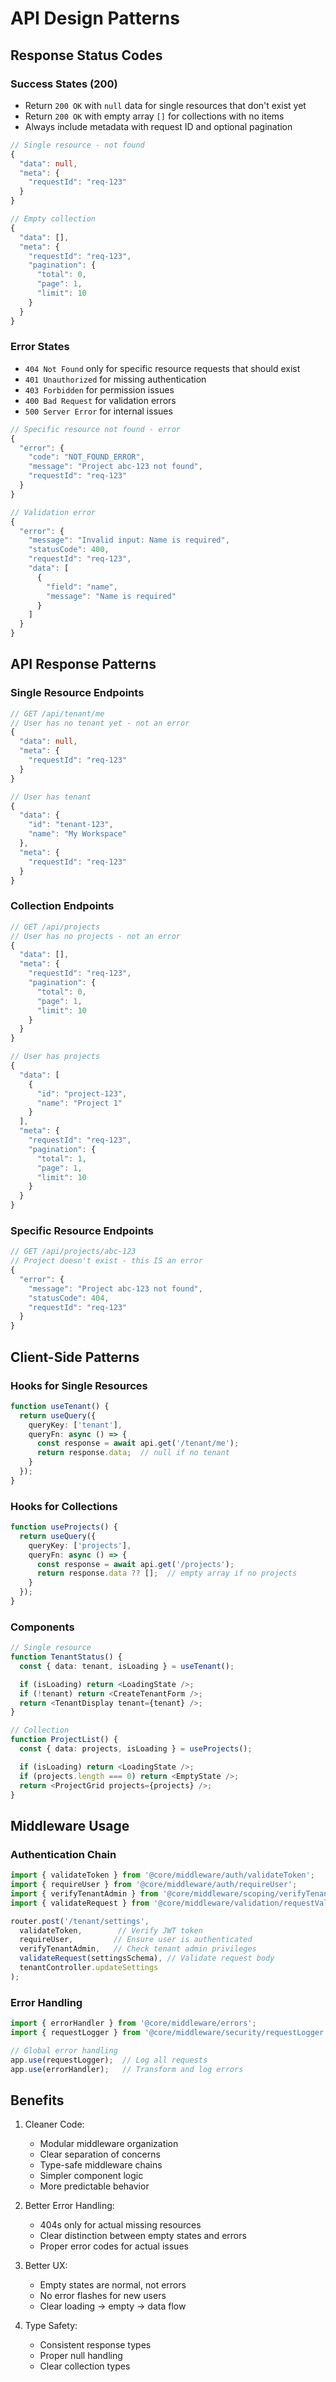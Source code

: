# API Design Patterns

## Response Status Codes

### Success States (200)
- Return `200 OK` with `null` data for single resources that don't exist yet
- Return `200 OK` with empty array `[]` for collections with no items
- Always include metadata with request ID and optional pagination

```typescript
// Single resource - not found
{
  "data": null,
  "meta": {
    "requestId": "req-123"
  }
}

// Empty collection
{
  "data": [],
  "meta": {
    "requestId": "req-123",
    "pagination": {
      "total": 0,
      "page": 1,
      "limit": 10
    }
  }
}
```

### Error States
- `404 Not Found` only for specific resource requests that should exist
- `401 Unauthorized` for missing authentication
- `403 Forbidden` for permission issues
- `400 Bad Request` for validation errors
- `500 Server Error` for internal issues

```typescript
// Specific resource not found - error
{
  "error": {
    "code": "NOT_FOUND_ERROR",
    "message": "Project abc-123 not found",
    "requestId": "req-123"
  }
}

// Validation error
{
  "error": {
    "message": "Invalid input: Name is required",
    "statusCode": 400,
    "requestId": "req-123",
    "data": [
      {
        "field": "name",
        "message": "Name is required"
      }
    ]
  }
}
```

## API Response Patterns

### Single Resource Endpoints
```typescript
// GET /api/tenant/me
// User has no tenant yet - not an error
{
  "data": null,
  "meta": {
    "requestId": "req-123"
  }
}

// User has tenant
{
  "data": {
    "id": "tenant-123",
    "name": "My Workspace"
  },
  "meta": {
    "requestId": "req-123"
  }
}
```

### Collection Endpoints
```typescript
// GET /api/projects
// User has no projects - not an error
{
  "data": [],
  "meta": {
    "requestId": "req-123",
    "pagination": {
      "total": 0,
      "page": 1,
      "limit": 10
    }
  }
}

// User has projects
{
  "data": [
    {
      "id": "project-123",
      "name": "Project 1"
    }
  ],
  "meta": {
    "requestId": "req-123",
    "pagination": {
      "total": 1,
      "page": 1,
      "limit": 10
    }
  }
}
```

### Specific Resource Endpoints
```typescript
// GET /api/projects/abc-123
// Project doesn't exist - this IS an error
{
  "error": {
    "message": "Project abc-123 not found",
    "statusCode": 404,
    "requestId": "req-123"
  }
}
```

## Client-Side Patterns

### Hooks for Single Resources
```typescript
function useTenant() {
  return useQuery({
    queryKey: ['tenant'],
    queryFn: async () => {
      const response = await api.get('/tenant/me');
      return response.data;  // null if no tenant
    }
  });
}
```

### Hooks for Collections
```typescript
function useProjects() {
  return useQuery({
    queryKey: ['projects'],
    queryFn: async () => {
      const response = await api.get('/projects');
      return response.data ?? [];  // empty array if no projects
    }
  });
}
```

### Components
```typescript
// Single resource
function TenantStatus() {
  const { data: tenant, isLoading } = useTenant();

  if (isLoading) return <LoadingState />;
  if (!tenant) return <CreateTenantForm />;
  return <TenantDisplay tenant={tenant} />;
}

// Collection
function ProjectList() {
  const { data: projects, isLoading } = useProjects();

  if (isLoading) return <LoadingState />;
  if (projects.length === 0) return <EmptyState />;
  return <ProjectGrid projects={projects} />;
}
```

## Middleware Usage

### Authentication Chain
```typescript
import { validateToken } from '@core/middleware/auth/validateToken';
import { requireUser } from '@core/middleware/auth/requireUser';
import { verifyTenantAdmin } from '@core/middleware/scoping/verifyTenantAdmin';
import { validateRequest } from '@core/middleware/validation/requestValidation';

router.post('/tenant/settings',
  validateToken,        // Verify JWT token
  requireUser,         // Ensure user is authenticated
  verifyTenantAdmin,   // Check tenant admin privileges
  validateRequest(settingsSchema), // Validate request body
  tenantController.updateSettings
);
```

### Error Handling
```typescript
import { errorHandler } from '@core/middleware/errors';
import { requestLogger } from '@core/middleware/security/requestLogger';

// Global error handling
app.use(requestLogger);  // Log all requests
app.use(errorHandler);   // Transform and log errors
```

## Benefits

1. Cleaner Code:
   - Modular middleware organization
   - Clear separation of concerns
   - Type-safe middleware chains
   - Simpler component logic
   - More predictable behavior

2. Better Error Handling:
   - 404s only for actual missing resources
   - Clear distinction between empty states and errors
   - Proper error codes for actual issues

3. Better UX:
   - Empty states are normal, not errors
   - No error flashes for new users
   - Clear loading → empty → data flow

4. Type Safety:
   - Consistent response types
   - Proper null handling
   - Clear collection types